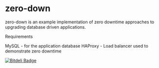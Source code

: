 zero-down
=========

zero-down is an example implementation of zero downtime approaches to upgrading database driven applications.



Requirements

MySQL - for the application database
HAProxy - Load balancer used to demonstrate zero downtime



[![Bitdeli Badge](https://d2weczhvl823v0.cloudfront.net/grahambrooks/zero-down/trend.png)](https://bitdeli.com/free "Bitdeli Badge")

